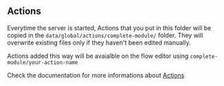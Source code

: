 ## Actions

Everytime the server is started, Actions that you put in this folder will be copied in the `data/global/actions/complete-module/` folder.
They will overwrite existing files only if they haven't been edited manually.

Actions added this way will be avaialble on the flow editor using `complete-module/your-action-name`

Check the documentation for more informations about [Actions](https://botpress.io/docs/build/code/#actions)
